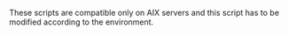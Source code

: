 These scripts are compatible only on AIX servers and this script has to be modified according to the environment.
